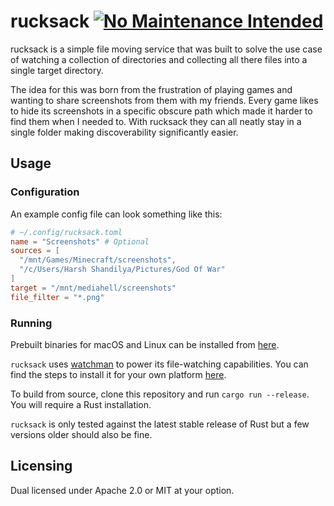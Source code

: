 # rucksack [![No Maintenance Intended](http://unmaintained.tech/badge.svg)](http://unmaintained.tech/)

rucksack is a simple file moving service that was built to solve the use case of watching a collection of directories and collecting all there files into a single target directory.

The idea for this was born from the frustration of playing games and wanting to share screenshots from them with my friends. Every game likes to hide its screenshots in a specific obscure path which made it harder to find them when I needed to. With rucksack they can all neatly stay in a single folder making discoverability significantly easier.

## Usage

### Configuration

An example config file can look something like this:

```toml
# ~/.config/rucksack.toml
name = "Screenshots" # Optional
sources = [
  "/mnt/Games/Minecraft/screenshots",
  "/c/Users/Harsh Shandilya/Pictures/God Of War"
]
target = "/mnt/mediahell/screenshots"
file_filter = "*.png"
```

### Running

Prebuilt binaries for macOS and Linux can be installed from [here](https://github.com/msfjarvis/rucksack/releases/latest).

`rucksack` uses [watchman](https://github.com/facebook/watchman) to power its file-watching capabilities. You can find the steps to install it for your own platform [here](https://facebook.github.io/watchman/docs/install).

To build from source, clone this repository and run `cargo run --release`. You will require a Rust installation.

`rucksack` is only tested against the latest stable release of Rust but a few versions older should also be fine.

## Licensing

Dual licensed under Apache 2.0 or MIT at your option.
